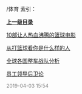 /体育 索引：


**[上一级目录](/index.md)**

[10部让人热血沸腾的篮球电影](/体育/10部让人热血沸腾的篮球电影.md)

[从打篮球看你是什么样的人](/体育/从打篮球看你是什么样的人.md)

[全球各国整车战队分析](/体育/全球各国整车战队分析.md)

[员工领导后卫论](/体育/员工领导后卫论.md)


<font size=2 color='grey'> 2019-04-03 15:54 </font>